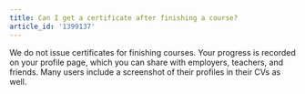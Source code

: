 ```yaml
---
title: Can I get a certificate after finishing a course?
article_id: '1399137'
---
```

We do not issue certificates for finishing courses. Your progress is recorded on your profile page, which you can share with employers, teachers, and friends. Many users include a screenshot of their profiles in their CVs as well.